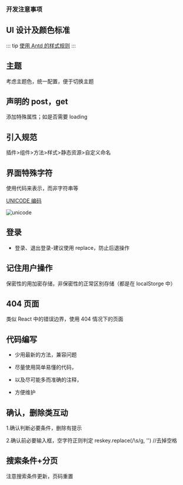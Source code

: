 ### 开发注意事项

## UI 设计及颜色标准

::: tip
[使用 Antd 的样式规则](https://ant.design/docs/spec/introduce-cn)
:::

## 主题

考虑主题色，统一配置，便于切换主题

## 声明的 post，get

添加特殊属性；如是否需要 loading

## 引入规范

插件>组件>方法>样式>静态资源>自定义命名

## 界面特殊字符

使用代码来表示，而非字符串等

[UNICODE 编码](https://www.toptal.com/designers/htmlarrows/)

![unicode](/assets/md-imgs/unicode.png)

## 登录

- 登录、退出登录-建议使用 replace，防止后退操作

## 记住用户操作

保密性的用加密存储，非保密性的正常区别存储（都是在 localStorge 中）

## 404 页面

类似 React 中的错误边界，使用 404 情况下的页面

## 代码编写

- 少用最新的方法，兼容问题

- 尽量使用简单易懂的代码，

- 以及尽可能多而准确的注释，

- 方便维护

## 确认，删除类互动

1.确认判断必要条件，删除有提示

2.确认前必要输入框，空字符正则判定 reskey.replace(/\s/g, '') //去掉空格

## 搜索条件+分页

注意搜索条件更新，页码重置
